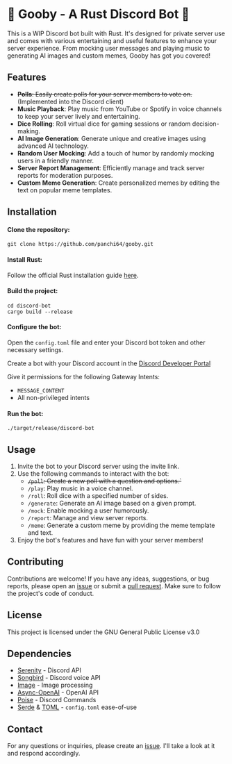 # 🚧 Gooby - A Rust Discord Bot 🚧

This is a WIP Discord bot built with Rust. It's designed for private server use and comes with various entertaining and useful features to enhance your server experience. From mocking user messages and playing music to generating AI images and custom memes, Gooby has got you covered!

## Features

- ~~**Polls**: Easily create polls for your server members to vote on.~~ (Implemented into the Discord client)
- **Music Playback**: Play music from YouTube or Spotify in voice channels to keep your server lively and entertaining.
- **Dice Rolling**: Roll virtual dice for gaming sessions or random decision-making.
- **AI Image Generation**: Generate unique and creative images using advanced AI technology.
- **Random User Mocking**: Add a touch of humor by randomly mocking users in a friendly manner.
- **Server Report Management**: Efficiently manage and track server reports for moderation purposes.
- **Custom Meme Generation**: Create personalized memes by editing the text on popular meme templates.

## Installation

#### Clone the repository:

```
git clone https://github.com/panchi64/gooby.git
```

#### Install Rust:

Follow the official Rust installation guide [here](https://www.rust-lang.org/tools/install).

#### Build the project:

```
cd discord-bot
cargo build --release
```

#### Configure the bot:

Open the `config.toml` file and enter your Discord bot token and other necessary settings.

Create a bot with your Discord account in the [Discord Developer Portal](https://discord.com/developers/docs/quick-start/getting-started)

Give it permissions for the following Gateway Intents:

- `MESSAGE_CONTENT`
- All non-privileged intents

#### Run the bot:

```
./target/release/discord-bot
```

## Usage

1. Invite the bot to your Discord server using the invite link.
2. Use the following commands to interact with the bot:
   - ~~`/poll`: Create a new poll with a question and options.`~~
   - `/play`: Play music in a voice channel.
   - `/roll`: Roll dice with a specified number of sides.
   - `/generate`: Generate an AI image based on a given prompt.
   - `/mock`: Enable mocking a user humorously.
   - `/report`: Manage and view server reports.
   - `/meme`: Generate a custom meme by providing the meme template and text.
3. Enjoy the bot's features and have fun with your server members!

## Contributing

Contributions are welcome!
If you have any ideas, suggestions, or bug reports, please open an [issue](https://github.com/panchi64/gooby/issues) or submit a [pull request](https://github.com/panchi64/gooby/pulls).
Make sure to follow the project's code of conduct.

## License

This project is licensed under the GNU General Public License v3.0

## Dependencies

- [Serenity](https://github.com/serenity-rs/serenity) - Discord API
- [Songbird](https://github.com/serenity-rs/songbird) - Discord voice API
- [Image](https://github.com/image-rs/image) - Image processing
- [Async-OpenAI](https://github.com/64bit/async-openai) - OpenAI API
- [Poise](https://github.com/serenity-rs/poise) - Discord Commands
- [Serde](https://github.com/serde-rs/serde) & [TOML](https://github.com/toml-rs/toml) - `config.toml` ease-of-use

## Contact

For any questions or inquiries, please create an [issue](https://github.com/panchi64/gooby/issues). I'll take a look at it and respond accordingly.
